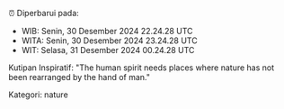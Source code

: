 ⏰ Diperbarui pada:
- WIB: Senin, 30 Desember 2024 22.24.28 UTC
- WITA: Senin, 30 Desember 2024 23.24.28 UTC
- WIT: Selasa, 31 Desember 2024 00.24.28 UTC

Kutipan Inspiratif:
"The human spirit needs places where nature has not been rearranged by the hand of man."


Kategori: nature

